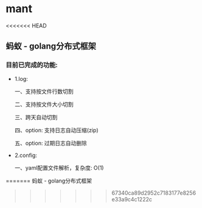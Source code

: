 # mant
<<<<<<< HEAD
## 蚂蚁 - golang分布式框架
### 目前已完成的功能:
+ 1.log:

    一、支持按文件行数切割
    
    二、支持按文件大小切割
    
    三、跨天自动切割
    
    四、option: 支持日志自动压缩(zip)
    
    五、option: 过期日志自动删除
    
    
+ 2.config:
    
    一、yaml配置文件解析，复杂度: O(1)    


=======
蚂蚁 - golang分布式框架
>>>>>>> 67340ca89d2952c7183177e8256e33a9c4c1222c
